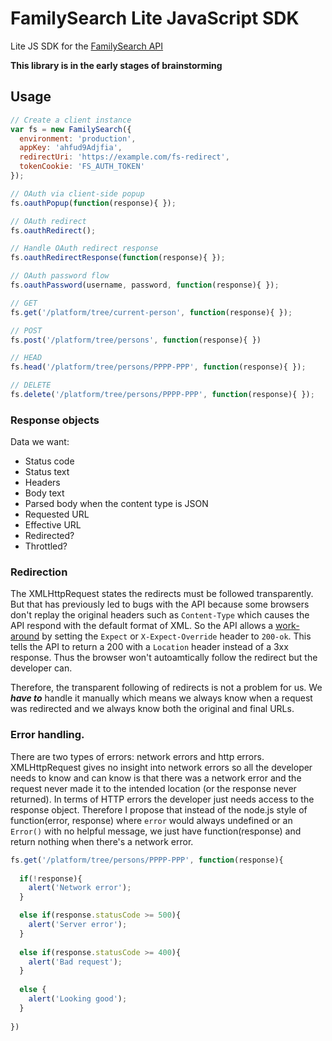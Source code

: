 # FamilySearch Lite JavaScript SDK

Lite JS SDK for the [FamilySearch API](https://familysearch.org/developers/)

__This library is in the early stages of brainstorming__

## Usage

```js
// Create a client instance
var fs = new FamilySearch({
  environment: 'production',
  appKey: 'ahfud9Adjfia',
  redirectUri: 'https://example.com/fs-redirect',
  tokenCookie: 'FS_AUTH_TOKEN'
});

// OAuth via client-side popup
fs.oauthPopup(function(response){ });

// OAuth redirect
fs.oauthRedirect();

// Handle OAuth redirect response
fs.oauthRedirectResponse(function(response){ });

// OAuth password flow
fs.oauthPassword(username, password, function(response){ });

// GET
fs.get('/platform/tree/current-person', function(response){ });

// POST
fs.post('/platform/tree/persons', function(response){ })

// HEAD
fs.head('/platform/tree/persons/PPPP-PPP', function(response){ });

// DELETE
fs.delete('/platform/tree/persons/PPPP-PPP', function(response){ });
```

### Response objects

Data we want:

* Status code
* Status text
* Headers
* Body text
* Parsed body when the content type is JSON
* Requested URL
* Effective URL
* Redirected?
* Throttled?

### Redirection

The XMLHttpRequest states the redirects must be followed transparently. But that
has previously led to bugs with the API because some browsers don't replay the
original headers such as `Content-Type` which causes the API respond with the
default format of XML. So the API allows a [work-around](https://groups.google.com/a/ldsmail.net/d/msg/FSDN/pmeDFTspA4c/aTTHlddbv5QJ)
by setting the `Expect` or `X-Expect-Override` header to `200-ok`. This tells the API
to return a 200 with a `Location` header instead of a 3xx response. Thus the
browser won't autoamtically follow the redirect but the developer can.

Therefore, the transparent following of redirects is not a problem for us. We
___have to___ handle it manually which means we always know when a request was
redirected and we always know both the original and final URLs.

### Error handling.

There are two types of errors: network errors and http errors. XMLHttpRequest
gives no insight into network errors so all the developer needs to know and
can know is that there was a network error and the request never made it to
the intended location (or the response never returned). In terms of HTTP
errors the developer just needs access to the response object. Therefore I
propose that instead of the node.js style of function(error, response) where
`error` would always undefined or an `Error()` with no helpful message, we
just have function(response) and return nothing when there's a network error.

```js
fs.get('/platform/tree/persons/PPPP-PPP', function(response){
  
  if(!response){
    alert('Network error');
  } 

  else if(response.statusCode >= 500){
    alert('Server error');
  }
  
  else if(response.statusCode >= 400){
    alert('Bad request');
  }
  
  else {
    alert('Looking good');
  }
    
})
```